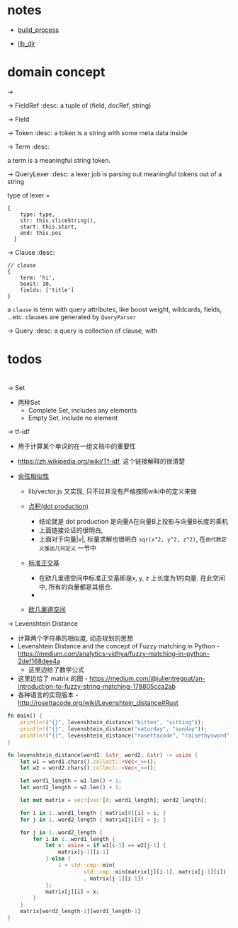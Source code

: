 
# notes

* [build_process](build_process)

* [lib_dir](lib_dir)


# domain concept

->  


-> FieldRef
:desc: 
a tuple of (field, docRef, string)

-> Field



-> Token
:desc: 
a token is a string with some meta data inside


-> Term
:desc: 

a term is a meaningful string token.


-> QueryLexer
:desc: 
a lexer job is parsing out meaningful tokens out of a string

type of lexer = 
```
{
    type: type,
    str: this.sliceString(),
    start: this.start,
    end: this.pos
  }
```



-> Clause
:desc: 

```
// clause
{
    term: 'hi',
    boost: 10,
    fields: ['title']
}
```

a `clause` is term with query attributes, like boost weight, wildcards, fields, ...etc.
clauses are generated by `QueryParser`


->  Query
:desc: a query is collection of clause, with  



# todos


# 
-> Set
* 两种Set
  * Complete Set, includes any elements
  * Empty Set, include no element


-> tf-idf
  * 用于计算某个单词的在一组文档中的重要性
  * https://zh.wikipedia.org/wiki/Tf-idf, 这个链接解释的很清楚


* [余弦相似性](https://zh.wikipedia.org/wiki/%E4%BD%99%E5%BC%A6%E7%9B%B8%E4%BC%BC%E6%80%A7)
  * lib/vector.js 又实现, 只不过并没有严格按照wiki中的定义来做
  * [点积(dot production)](https://zh.wikipedia.org/wiki/%E7%82%B9%E7%A7%AF)
    * 结论就是 dot production 是向量A在向量B上投影与向量B长度的乘机
    * 上面链接论证的很明白, 
    * 上面对于向量|v|, 标量求解也很明白 `sqr(x^2, y^2, z^2)`, 在`由代数定义推出几何定义` 一节中

  * [标准正交基](https://zh.wikipedia.org/wiki/%E6%A0%87%E5%87%86%E6%AD%A3%E4%BA%A4%E5%9F%BA) 
    * 在欧几里德空间中标准正交基即是x, y, z 上长度为1的向量. 在此空间中, 所有的向量都是其组合.
    *
  * [欧几里德空间](https://zh.wikipedia.org/wiki/%E6%AC%A7%E5%87%A0%E9%87%8C%E5%BE%97%E7%A9%BA%E9%97%B4)

-> Levenshtein Distance
  * 计算两个字符串的相似度, 动态规划的思想
  * Levenshtein Distance and the concept of Fuzzy matching in Python - https://medium.com/analytics-vidhya/fuzzy-matching-in-python-2def168dee4a
    * 这里边给了数学公式 
  * 这里边给了 matrix 的图 - https://medium.com/@julientregoat/an-introduction-to-fuzzy-string-matching-178805cca2ab
  * 各种语言的实现版本 -  http://rosettacode.org/wiki/Levenshtein_distance#Rust


  ```rust
  fn main() {
      println!("{}", levenshtein_distance("kitten", "sitting"));
      println!("{}", levenshtein_distance("saturday", "sunday"));
      println!("{}", levenshtein_distance("rosettacode", "raisethysword"));
  }
  
  fn levenshtein_distance(word1: &str, word2: &str) -> usize {
      let w1 = word1.chars().collect::<Vec<_>>();
      let w2 = word2.chars().collect::<Vec<_>>();
  
      let word1_length = w1.len() + 1;
      let word2_length = w2.len() + 1;
  
      let mut matrix = vec![vec![0; word1_length]; word2_length];
  
      for i in 1..word1_length { matrix[0][i] = i; }
      for j in 1..word2_length { matrix[j][0] = j; }
  
      for j in 1..word2_length {
          for i in 1..word1_length {
              let x: usize = if w1[i-1] == w2[j-1] {
                  matrix[j-1][i-1]
              } else {
                  1 + std::cmp::min(
                          std::cmp::min(matrix[j][i-1], matrix[j-1][i])
                          , matrix[j-1][i-1])
              };
              matrix[j][i] = x;
          }
      }
      matrix[word2_length-1][word1_length-1]
  }
  ```


